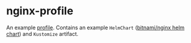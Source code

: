 # nginx-profile

An example [profile](https://github.com/weaveworks/profiles). Contains an example `HelmChart` ([bitnami/nginx helm chart](https://github.com/bitnami/charts/tree/master/bitnami/nginx)) and `Kustomize` artifact.
